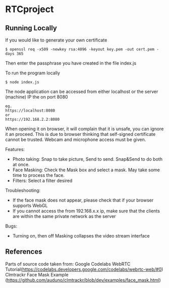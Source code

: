 # RTCproject

## Running Locally

If you would like to generate your own certificate

```
$ openssl req -x509 -newkey rsa:4096 -keyout key.pem -out cert.pem -days 365
```

Then enter the passphrase you have created in the file index.js


To run the program locally
```
$ node index.js
```

The node application can be accessed from either localhost or the server (machine) IP the on port 8080
```
eg.
https://localhost:8080
or
https://192.168.2.2:8080
```

When opening it on browser, it will complain that it is unsafe, you can ignore it an proceed. This is due to browser thinking that self-signed certificate cannot be trusted.
Webcam and microphone access must be given.

Features:
- Photo taking: Snap to take picture, Send to send. Snap&Send to do both at once.
- Face Masking: Check the Mask box and select a mask. May take some time to process the face.
- Filters: Select a filter desired

Troubleshooting:
- If the face mask does not appear, please check that if your browser supports WebGL
- If you cannot access the from 192.168.x.x ip, make sure that the clients are within the same private network as the server

Bugs:
- Turning on, then off Masking collapses the video stream interface

## References

Parts of source code taken from:
Google Codelabs WebRTC Tutorial(https://codelabs.developers.google.com/codelabs/webrtc-web/#0)
Clmtrackr Face Mask Example (https://github.com/auduno/clmtrackr/blob/dev/examples/face_mask.html)
